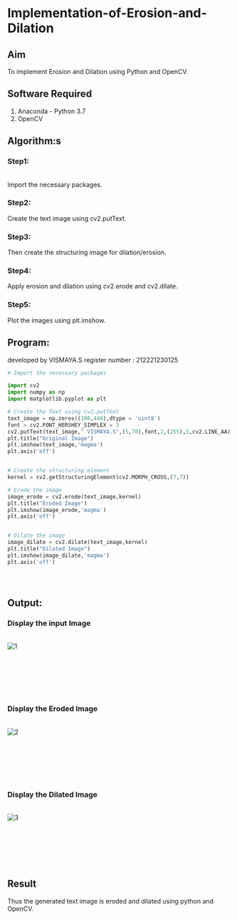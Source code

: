 # Implementation-of-Erosion-and-Dilation
## Aim
To implement Erosion and Dilation using Python and OpenCV.
## Software Required
1. Anaconda - Python 3.7
2. OpenCV
## Algorithm:s
### Step1:
<br>Import the necessary packages.

### Step2:
Create the text image using cv2.putText.

### Step3:
Then create the structuring image for dilation/erosion.

### Step4:
Apply erosion and dilation using cv2.erode and cv2.dilate.

### Step5:
Plot the images using plt.imshow.



 
## Program:
developed by VISMAYA.S
register number : 212221230125

``` Python
# Import the necessary packages

import cv2
import numpy as np
import matplotlib.pyplot as plt

# Create the Text using cv2.putText
text_image = np.zeros((100,440),dtype = 'uint8')
font = cv2.FONT_HERSHEY_SIMPLEX = 3
cv2.putText(text_image," VISMAYA.S",(5,70),font,2,(255),5,cv2.LINE_AA)
plt.title("Original Image")
plt.imshow(text_image,'magma')
plt.axis('off')


# Create the structuring element
kernel = cv2.getStructuringElement(cv2.MORPH_CROSS,(7,7))

# Erode the image
image_erode = cv2.erode(text_image,kernel)
plt.title("Eroded Image")
plt.imshow(image_erode,'magma')
plt.axis('off')


# Dilate the image
image_dilate = cv2.dilate(text_image,kernel)
plt.title("Dilated Image")
plt.imshow(image_dilate,'magma')
plt.axis('off')





```
## Output:

### Display the input Image
<br>![1](https://github.com/VismayaNair/Implementation-of-Erosion-and-Dilation/assets/93427210/a15db014-5faa-40f2-b285-ea6d9bd03adf)

<br>
<br>
<br>
<br>
<br>

### Display the Eroded Image
<br>![2](https://github.com/VismayaNair/Implementation-of-Erosion-and-Dilation/assets/93427210/d5d11956-c5cd-4618-85a4-9fc748545345)

<br>
<br>
<br>
<br>
<br>

### Display the Dilated Image
<br>![3](https://github.com/VismayaNair/Implementation-of-Erosion-and-Dilation/assets/93427210/4c2d64e7-b337-4b56-8c47-95d4c8528116)

<br>
<br>
<br>
<br>
<br>

## Result
Thus the generated text image is eroded and dilated using python and OpenCV.
